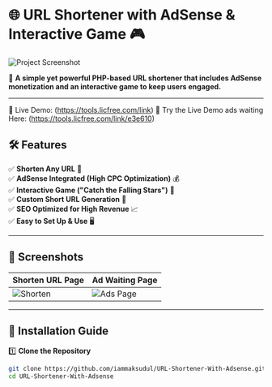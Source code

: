 # 🌐 URL Shortener with AdSense & Interactive Game 🎮

![Project Screenshot](https://tools.licfree.com/link/images/ss1.png)

🚀 **A simple yet powerful PHP-based URL shortener that includes AdSense monetization and an interactive game to keep users engaged.**

---
🔗 Live Demo: (https://tools.licfree.com/link)
🔗 Try the Live Demo ads waiting Here: (https://tools.licfree.com/link/e3e610)

## **🛠 Features**
✅ **Shorten Any URL** 📏  
✅ **AdSense Integrated (High CPC Optimization)** 💰  
✅ **Interactive Game ("Catch the Falling Stars")** 🌟  
✅ **Custom Short URL Generation** 🔗  
✅ **SEO Optimized for High Revenue** 📈  
✅ **Easy to Set Up & Use** 🖥  

---

## **📸 Screenshots**
| Shorten URL Page | Ad Waiting Page |
|------------------|----------------|
| ![Shorten](https://tools.licfree.com/link/images/ss1.png) | ![Ads Page](https://tools.licfree.com/link/images/ss2.png) |

---

## **🔧 Installation Guide**
1️⃣ **Clone the Repository**  
```bash
git clone https://github.com/iammaksudul/URL-Shortener-With-Adsense.git
cd URL-Shortener-With-Adsense
